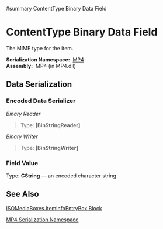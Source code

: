 ﻿#summary ContentType Binary Data Field

# ContentType Binary Data Field #


The MIME type for the item.

**Serialization Namespace:**  [MP4](Bin_N_MP4.md)<br><b>Assembly:</b>  MP4 (in MP4.dll)<br>
<h2>Data Serialization</h2>

<h3>Encoded Data Serializer</h3>

<i>Binary Reader</i>

<blockquote>Type: <b>[</b><b>BinStringReader]</b><br></blockquote>

<i>Binary Writer</i>

<blockquote>Type: <b>[</b><b>BinStringWriter]</b><br></blockquote>

<h3>Field Value</h3>
Type: <b>CString</b> — an encoded character string <br>
<h2>See Also</h2>

<a href='Bin_T_MP4_ISOMediaBoxes_ItemInfoEntryBox.md'>ISOMediaBoxes.ItemInfoEntryBox Block</a>

<a href='Bin_N_MP4.md'>MP4 Serialization Namespace</a>